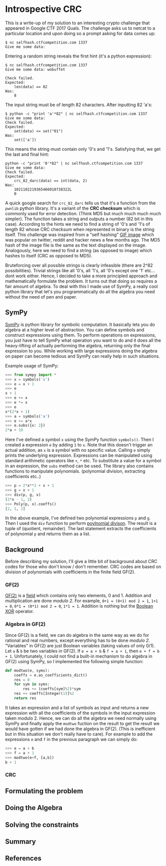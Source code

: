 # Introspective CRC

This is a write-up of my solution to an interesting crypto challenge that appeared in Google CTF 2017 Quals. The challenge asks us to netcat to a particular location and upon doing so a prompt asking for data comes up:
```
$ nc selfhash.ctfcompetition.com 1337
Give me some data:   
```
Entering a random string reveals the first hint (it's a python expression):
```
$ nc selfhash.ctfcompetition.com 1337
Give me some data: wobuffet

Check failed.
Expected:
    len(data) == 82
Was:
    8
```
The input string must be of length 82 characters. After inputting 82 'a's:
```
$ python -c "print 'a'*82" | nc selfhash.ctfcompetition.com 1337
Give me some data: 
Check failed.
Expected: 
    set(data) <= set("01")
Was:
    set(['a'])
```
This means the string must contain only '0's and '1's. Satisfying that, we get the last and final hint:
```
python -c "print '0'*82" | nc selfhash.ctfcompetition.com 1337
Give me some data: 
Check failed.
Expected: 
    crc_82_darc(data) == int(data, 2)
Was:
    1021102219365466010738322L
    0
```
A quick google search for `crc_82_darc` tells us that it's a function from the `pwnlib` python library. It's a variant of the **CRC checksum** which is commonly used for error detection. (Think MD5 but much much much much simpler). The function takes a string and outputs a number (82 bit in this case). According to the hints we need to find a string of '0's and '1's of length 82 whose CRC checksum when represented in binary is the string itself. This challenge was inspired from a "self hashing" [GIF image](https://shells.aachen.ccc.de/~spq/md5.gif) which was popular on twitter, reddit and hacker news a few months ago. The MD5 hash of the image file is the same as the text displayed on the image. Analogously, here we need to find a string (as opposed to image) which hashes to itself (CRC as opposed to MD5).

Bruteforcing over all possible strings is clearly infeasible (there are 2^82 possibilities). Trivial strings like all '0's, all '1's, all '0's except one '1' etc... dont work either. Hence, I decided to take a more principled approach and mathematically formulate the problem. It turns out that doing so requires a fair amount of algebra. To deal with this I made use of SymPy, a really cool python library that let's you programmatically do all the algebra you need without the need of pen and paper.

## SymPy
[SymPy](http://www.sympy.org/en/index.html) is python library for symbolic computation. It basically lets you do algebra at a higher level of abstraction. You can define symbols and construct expressions using them. To perform operations on expressions, you just have to tell SymPy what operation you want to do and it does all the heavy-lifting of actually performing the algebra, returning only the final expression to you. While working with large expressions doing the algebra on paper can become tedious and SymPy can really help in such situations.

Example usage of SymPy:
```python
>>> from sympy import *
>>> x = symbols('x')
>>> e = x + 1
>>> e
x + 1
>>> e += x
>>> e *= x
>>> e
x*(2*x + 1)
>>> a = symbols('a')
>>> e += a*x
>>> e.subs({x: 2})
2*a + 10
```

Here I've defined a symbol `x` using the SymPy function `symbols()`. Then I created a expression `e` by adding `1` to `x`. Note that this doesn't trigger an actual addition, as `x` is a symbol with no specific value. Calling `e` simply prints the underlying expression. Expressions can be manipulated using standard arithmetic operators like `+`, `*` etc. To substitute a value for a symbol in an expression, the `subs` method can be used. The library also contains functions to manipulate polynomials. (polynomial division, extracting coefficients etc..)
```python
>>> p = 2*x**2 + x + 1
>>> g = x + 1
>>> div(p, g, x)
(2*x - 1, 2)
>>> Poly(p, x).coeffs()
[2, 1, 1]
```
In the above example, I've defined two polynomial expressions `p` and `g`. Then I used the `div` function to perform [poylnomial divison](https://en.wikipedia.org/wiki/Polynomial_long_division). The result is a tuple of (quotient, remainder).
The last statement extracts the coefficients of polynomial `p` and returns them as a list.

## Background

 Before describing my solution, I'll give a little bit of background about CRC codes for those who don't know / don't remember. CRC codes are based on division of polynomials with coefficients in the finite field GF(2).

### GF(2)
[GF(2)](https://en.wikipedia.org/wiki/GF(2)) is a [field](https://en.wikipedia.org/wiki/Field_(mathematics)) which contains only two elements, 0 and 1. Addition and multiplication are done *modulo 2*. For example, `0+1 = (0+1) mod 2 = 1`, `1+1 = 0`, `0*1 = (0*1) mod 2 = 0`, `1*1 = 1`. Addition is nothing but the [Boolean XOR](https://en.wikipedia.org/wiki/XOR_gate) operator.   

### Algebra in GF(2)
Since GF(2) is a field, we can do algebra in the same way as we do for rational and real numbers, except everything has to be done *modulo 2*. "Variables" in GF(2) are just Boolean variables (taking values of only 0/1). Let `a` & `b` be two variables in GF(2). If `e = a + b` & `f = a + 1`, then `e + f = b + 1`. Unfortunately, I could not find a built-in mechanism to do algebra in GF(2) using SymPy, so I implemented the following simple function:
```python
def modtwo(e, syms):
    coeffs = e.as_coefficients_dict()
    res = 0
    for sym in syms:
        res += (coeffs[sym]%2)*sym
    res += coeffs[Integer(1)]%2
    return res
```
It takes an expression and a list of symbols as input and returns a new expression with all the coefficients of the symbols in the input expression taken modulo 2. Hence, we can do all the algebra we need normally using SymPy and finally apply the `modtwo` fuction on the result to get the result we would have gotten if we had done the algebra in GF(2). (This is inefficient but in this situation we don't really have to care). For example to add the expressions `e` and `f` in the previous paragraph we can simply do:
```python
>>> e = a + b
>>> f = a + 1
>>> modtwo(e+f, [a,b])
b + 1
```

### CRC

## Formulating the problem

## Doing the Algebra

## Solving the constraints

## Summary

## References
